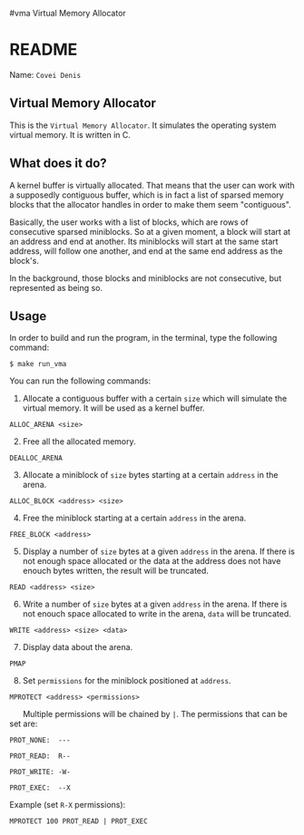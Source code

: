#vma
  Virtual Memory Allocator

# README

Name: `Covei Denis`

## Virtual Memory Allocator
This is the `Virtual Memory Allocator`. It simulates the operating system virtual memory. It is written in C.


## What does it do?
A kernel buffer is virtually allocated. That means that the user can work with a supposedly contiguous buffer, which is in fact a list of sparsed memory blocks that the allocator handles in order to make them seem "contiguous".

Basically, the user works with a list of blocks, which are rows of consecutive sparsed miniblocks. So at a given moment, a block will start at an address and end at another. Its miniblocks will start at the same start address, will follow one another, and end at the same end address as the block's.

In the background, those blocks and miniblocks are not consecutive, but represented as being so.

## Usage

In order to build and run the program, in the terminal, type the following command:

```console
$ make run_vma
```

You can run the following commands:

1. Allocate a contiguous buffer with a certain `size` which will simulate the virtual memory. It will be used as a kernel buffer.
```console
ALLOC_ARENA <size>
```

2. Free all the allocated memory.
```console
DEALLOC_ARENA
```

3. Allocate a miniblock of `size` bytes starting at a certain `address` in the arena.
```console
ALLOC_BLOCK <address> <size>
```

4. Free the miniblock starting at a certain `address` in the arena.
```console
FREE_BLOCK <address>
```

5. Display a number of `size` bytes at a given `address` in the arena. If there is not enough space allocated or the data at the address does not have enouch bytes written, the result will be truncated.
```console
READ <address> <size>
```

6. Write a number of `size` bytes at a given `address` in the arena. If there is not enouch space allocated to write in the arena, `data` will be truncated.
```console
WRITE <address> <size> <data>
```

7. Display data about the arena.
```console
PMAP
```

8. Set `permissions` for the miniblock positioned at `address`.
```console
MPROTECT <address> <permissions>
```
&nbsp;&nbsp;&nbsp;&nbsp;&nbsp;&nbsp;Multiple permissions will be chained by `|`. The permissions that can be set are:
```console
PROT_NONE:  ---

PROT_READ:  R--

PROT_WRITE: -W-

PROT_EXEC:  --X
```
Example (set `R-X` permissions):
```console
MPROTECT 100 PROT_READ | PROT_EXEC
```


